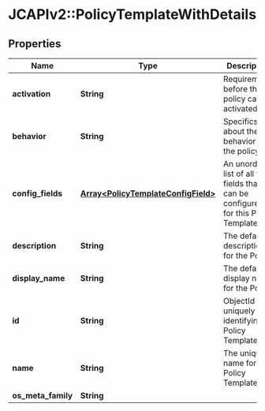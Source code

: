 # JCAPIv2::PolicyTemplateWithDetails

## Properties
Name | Type | Description | Notes
------------ | ------------- | ------------- | -------------
**activation** | **String** | Requirements before the policy can be activated. | [optional] 
**behavior** | **String** | Specifics about the behavior of the policy. | [optional] 
**config_fields** | [**Array&lt;PolicyTemplateConfigField&gt;**](PolicyTemplateConfigField.md) | An unordered list of all the fields that can be configured for this Policy Template. | [optional] 
**description** | **String** | The default description for the Policy. | [optional] 
**display_name** | **String** | The default display name for the Policy. | [optional] 
**id** | **String** | ObjectId uniquely identifying a Policy Template. | [optional] 
**name** | **String** | The unique name for the Policy Template. | [optional] 
**os_meta_family** | **String** |  | [optional] 


